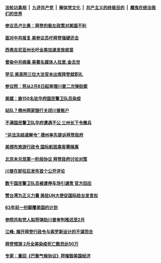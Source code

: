 

####  [法轮功真相](../../../../basic/blob/master/README.md?t=01240731) &nbsp;|&nbsp; [九评共产党](../../../../9ping.md/blob/master/README.md?t=01240731) &nbsp;|&nbsp; [解体党文化](../../../../jtdwh.md/blob/master/README.md?t=01240731)  &nbsp;|&nbsp; [共产主义的终极目的](../../../../gczydzjmd.md/blob/master/README.md?t=01240731) &nbsp;|&nbsp; [魔鬼在统治我们的世界](../../../../mgztzwmdsj.md/blob/master/README.md?t=01240731) 

#### [参议员卢比奥：拜登的极左政策对美国不利](../pages/soh6/467066.md?t=01240731) 
#### [面对中共报复 美参议员吁拜登强硬还击](../pages/soh6/467093.md?t=01240731) 
#### [西弗吉尼亚州长吁全美加速发放疫苗](../pages/soh6/467057.md?t=01240731) 
#### [曾染中共病毒 美著名媒体人拉里.金去世](../pages/soh6/467048.md?t=01240731) 
#### [罕见 美高院三位大法官未出席拜登就职礼](../pages/soh6/467033.md?t=01240731) 
#### [参议院：将从2月8日起审理川普二次弹劾案](../pages/soh6/467021.md?t=01240731) 
#### [美媒：逾150名驻华府国民警卫队员染疫](../pages/soh6/467012.md?t=01240731) 
#### [站队？佛州两家银行关闭川普账户](../pages/soh6/467003.md?t=01240731) 
#### [不满国民警卫队华府遭遇不公 三州长下令撤兵](../pages/soh6/466886.md?t=01240731) 
#### [“非法冻结递解令” 德州率先提诉拜登政府](../pages/soh6/466868.md?t=01240731) 
#### [美颁布旅游行政令  国际航班乘客需隔离](../pages/soh6/466700.md?t=01240731) 
#### [北京未兑现第一阶段协议 拜登政府讨论对策](../pages/soh6/466781.md?t=01240731) 
#### [川普在卸任后发布首个公开评论](../pages/soh6/466763.md?t=01240731) 
#### [数千国民警卫队员被遣停车场引谴责 官方回应](../pages/soh6/466742.md?t=01240731) 
#### [赞台湾为正义力量 美驻UN大使促国际给台发言权](../pages/soh6/466709.md?t=01240731) 
#### [63年前一份颠覆美国的计划](../pages/soh6/466712.md?t=01240731) 
#### [参院共和党人拟将弹劾川普审判推迟至2月](../pages/soh6/466724.md?t=01240731) 
#### [江峰: 揭开拜登行政令与索罗斯设计的不谋而合](../pages/soh6/466721.md?t=01240731) 
#### [拜登预测 2月全美染疫死亡数恐达50万](../pages/soh6/466682.md?t=01240731) 
#### [专家：重回《巴黎气候协议》将摧毁美国经济](../pages/soh6/466685.md?t=01240731) 
